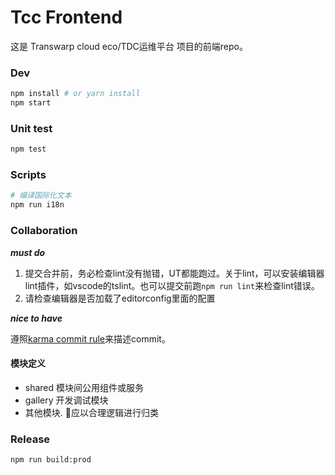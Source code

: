 # Tcc Frontend
这是 Transwarp cloud eco/TDC运维平台 项目的前端repo。

### Dev

```bash
npm install # or yarn install
npm start
```

### Unit test

```bash
npm test
```

### Scripts

```bash
# 编译国际化文本
npm run i18n
```

### Collaboration

***must do***

1. 提交合并前，务必检查lint没有抛错，UT都能跑过。关于lint，可以安装编辑器lint插件，如vscode的tslint。也可以提交前跑`npm run lint`来检查lint错误。
2. 请检查编辑器是否加载了editorconfig里面的配置

***nice to have***

遵照[karma commit rule](http://karma-runner.github.io/0.10/dev/git-commit-msg.html)来描述commit。

#### 模块定义

- shared
模块间公用组件或服务
- gallery
开发调试模块
- 其他模块. 应以合理逻辑进行归类

### Release

```bash
npm run build:prod
```
